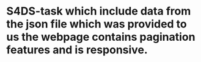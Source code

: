 # S4DS-task which include data from the json file which was provided to us the webpage contains pagination features and is responsive.
